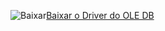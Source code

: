 ![Baixar](../ssms/media/download-icon.png)[Baixar o Driver do OLE DB](../connect/oledb/download-oledb-driver-for-sql-server.md)
